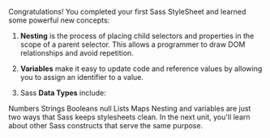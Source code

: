 Congratulations! You completed your first Sass StyleSheet and learned some powerful new concepts:

1. **Nesting** is the process of placing child selectors and properties in the scope of a parent selector. This allows a programmer to draw DOM relationships and avoid repetition.

2. **Variables** make it easy to update code and reference values by allowing you to assign an identifier to a value.

3. Sass **Data Types** include:

Numbers
Strings
Booleans
null
Lists
Maps
Nesting and variables are just two ways that Sass keeps stylesheets clean. In the next unit, you'll learn about other Sass constructs that serve the same purpose.